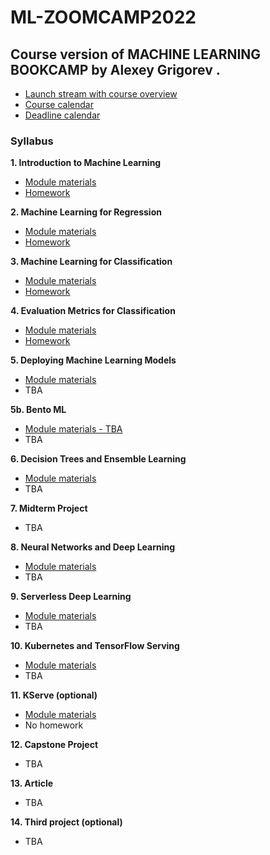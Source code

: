 # ML-ZOOMCAMP2022
## Course version of MACHINE LEARNING BOOKCAMP by Alexey Grigorev .

* [Launch stream with course overview](https://www.youtube.com/watch?v=MqI8vt3-cag&list=PL3MmuxUbc_hIhxl5Ji8t4O6lPAOpHaCLR)
* [Course calendar](https://calendar.google.com/calendar/?cid=cGtjZ2tkbGc1OG9yb2lxa2Vwc2g4YXMzMmNAZ3JvdXAuY2FsZW5kYXIuZ29vZ2xlLmNvbQ)
* [Deadline calendar](https://docs.google.com/spreadsheets/d/e/2PACX-1vQiEznNaTrblegQtBwQ-zsoJY6Vh_XL7_rilGYugRuCFhBQfnJR7D-QArGlilAiF9qrkY5ED2n-9ibD/pubhtml)


### Syllabus

**1. Introduction to Machine Learning**

* [Module materials](https://github.com/alexeygrigorev/mlbookcamp-code/tree/master/course-zoomcamp/01-intro)
* [Homework](https://github.com/alexeygrigorev/mlbookcamp-code/blob/master/course-zoomcamp/cohorts/2022/01-intro/homework.md)

**2. Machine Learning for Regression**

* [Module materials](https://github.com/alexeygrigorev/mlbookcamp-code/tree/master/course-zoomcamp/02-regression)
* [Homework](https://github.com/alexeygrigorev/mlbookcamp-code/blob/master/course-zoomcamp/cohorts/2022/02-regression/homework.md)

**3. Machine Learning for Classification**

* [Module materials](https://github.com/alexeygrigorev/mlbookcamp-code/tree/master/course-zoomcamp/03-classification)
* [Homework](https://github.com/alexeygrigorev/mlbookcamp-code/blob/master/course-zoomcamp/cohorts/2022/03-classification/homework.md)

**4. Evaluation Metrics for Classification**

* [Module materials](https://github.com/alexeygrigorev/mlbookcamp-code/tree/master/course-zoomcamp/04-evaluation)
* [Homework](https://github.com/alexeygrigorev/mlbookcamp-code/tree/master/course-zoomcamp/cohorts/2022/04-evaluation)

**5. Deploying Machine Learning Models**

* [Module materials](https://github.com/alexeygrigorev/mlbookcamp-code/tree/master/course-zoomcamp/05-deployment)
* TBA

**5b. Bento ML**

* [Module materials - TBA]()
* TBA

**6. Decision Trees and Ensemble Learning**

* [Module materials](https://github.com/alexeygrigorev/mlbookcamp-code/tree/master/course-zoomcamp/06-trees)
* TBA

**7. Midterm Project**

* TBA

**8. Neural Networks and Deep Learning**

* [Module materials](https://github.com/alexeygrigorev/mlbookcamp-code/tree/master/course-zoomcamp/08-deep-learning)
* TBA

**9. Serverless Deep Learning**

* [Module materials](https://github.com/alexeygrigorev/mlbookcamp-code/tree/master/course-zoomcamp/09-serverless)
* TBA

**10. Kubernetes and TensorFlow Serving**

* [Module materials](https://github.com/alexeygrigorev/mlbookcamp-code/tree/master/course-zoomcamp/10-kubernetes)
* TBA

**11. KServe (optional)**

* [Module materials](https://github.com/alexeygrigorev/mlbookcamp-code/tree/master/course-zoomcamp/11-kserve)
* No homework

**12. Capstone Project**

* TBA

**13. Article**

* TBA

**14. Third project (optional)**

* TBA
